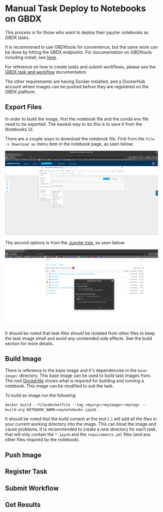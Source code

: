 # Manual Task Deploy to Notebooks on GBDX

This process is for those who want to deploy their jupyter notebooks as GBDX tasks.

It is recommened to use GBDXtools for convenience, but the same work can be done by hitting the GBDX endpoints. For documentation on GBDXtools including install, see [here](https://gbdxtools.readthedocs.io/en/latest/).

For reference on how to create tasks and submit workflows, please see the [GBDX task and workflow](https://gbdxdocs.digitalglobe.com/docs/task-and-workflow-course) documentation.

The other requirements are having Docker installed, and a DockerHub account where images can be pushed before they are registered on the GBDX platform.

## Export Files

In order to build the image, first the notebook file and the conda env file need to be exported. The easiest way to do this is to save it from the Notebooks UI.

There are a couple ways to download the notebook file. First from the `File -> Download as` menu item in the notebook page, as seen below:

![notebook_ui](images/notebook_download.png)

The second options is from the [Jupyter tree](https://notebooks.geobigdata.io/juno/notebook/tree#), as seen below:

![notebook_tree_ui](images/notebook_download2.png)

It should be noted that task files should be isolated from other files to keep the task image small and avoid any unintended side effects. See the build section for more details.

## Build Image

There is reference to the base image and it's dependencies in the `base-image/` directory. This base image can be used to build task images from. The root [Dockerfile](./Dockerfile) shows what is required for building and running a notebook. This image can be modified to suit the task.

To build an image run the following:

```
docker build --file=Dockerfile --tag <myorg>/<myimage>:<mytag> --build-arg NOTEBOOK_NAME=<mynotebook>.ipynb .
```

It should be noted that the build context at the end (`.`) will add all the files in your current working directory into the image. This can bloat the image and cause problems. It is recommended to create a new directory for each task, that will only contain the `*.ipynb` and the `requirements.yml` files (and any other files required by the notebook).

## Push Image


## Register Task


## Submit Workflow


## Get Results

